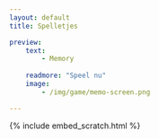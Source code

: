 ```yaml
---
layout: default
title: Spelletjes

preview:
    text:
        - Memory
        
    readmore: "Speel nu"
    image:
        - /img/game/memo-screen.png

---
```


{% include embed_scratch.html %}
